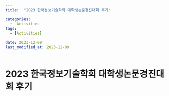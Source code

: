 ```yaml
---
title:  "2023 한국정보기술학회 대학생논문경진대회 후기"

categories:
  -  Activities
tags:
  - [Activities]

date: 2023-12-09
last_modified_at: 2023-12-09
---
```

# 2023 한국정보기술학회 대학생논문경진대회 후기